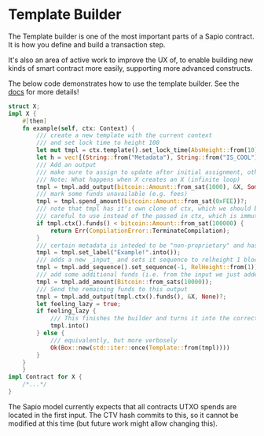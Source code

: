 # Template Builder

The Template builder is one of the most important parts of a Sapio contract.
It is how you define and build a transaction step.

It's also an area of active work to improve the UX of, to enable building new
kinds of smart contract more easily, supporting more advanced constructs.

The below code demonstrates how to use the template builder. See the
[docs](https://docs.rs/sapio/0.1.2/sapio/template/builder/struct.Builder.html)
for more details!

```rust
struct X;
impl X {
    #[then]
    fn example(self, ctx: Context) {
        /// create a new template with the current context
        /// and set lock time to height 100
        let mut tmpl = ctx.template().set_lock_time(AbsHeight::from(10).into())?;
        let h = vec![(String::from("Metadata"), String::from("IS_COOL"))].into_iter().collect();
        /// Add an output
        /// make sure to assign to update after initial assignment, otherwise tmpl is consumed completely...
        /// Note: What happens when X creates an X (infinite loop)
        tmpl = tmpl.add_output(bitcoin::Amount::from_sat(1000), &X, Some(h))?;
        /// mark some funds unavailable (e.g. fees)
        tmpl = tmpl.spend_amount(bitcoin::Amount::from_sat(0xFEE))?;
        /// note that tmpl has it's own clone of ctx, which we should be
        /// careful to use instead of the passed in ctx, which is immutable
        if tmpl.ctx().funds() < bitcoin::Amount::from_sat(100000) {
            return Err(CompilationError::TerminateCompilation);
        }
        /// certain metadata is inteded to be "non-proprietary" and has dedicated setters
        tmpl = tmpl.set_label("Example!".into());
        /// adds a new _input_ and sets it sequence to relheight 1 block.
        tmpl = tmpl.add_sequence().set_sequence(-1, RelHeight::from(1))?;
        /// add some additional funds (i.e. from the input we just added)
        tmpl = tmpl.add_amount(Bitcoin::from_sats(10000));
        /// Send the remaining funds to this output
        tmpl = tmpl.add_output(tmpl.ctx().funds(), &X, None)?;
        let feeling_lazy = true;
        if feeling_lazy {
            /// This finishes the builder and turns it into the correct result type
            tmpl.into()
        } else {
            /// equivalently, but more verbosely
            Ok(Box::new(std::iter::once(Template::from(tmpl))))
        }
    }
    }
impl Contract for X {
    /*...*/
}

```


The Sapio model currently expects that all contracts UTXO spends are located
in the first input. The CTV hash commits to this, so it cannot be modified at
this time (but future work might allow changing this).
